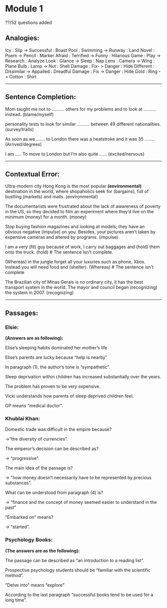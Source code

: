 # Module 1

??/52 questions added 

## **Analogies**:

Icy : Slip -> Successful : Boast
Pool : Swimming -> Runway : Land
Novel : Poem -> Pencil : Marker
Afraid : Terrified -> Funny : Hilarious
Game : Play -> Research : Analyze
Look : Glance -> Sleep : Nap
Lens : Camera -> Wing : Plane
Bulb : Lamp -> Nut : Shell
Damage : Fix- > Danger : Hide
Different : Dissimilar -> Appalled : Dreadful
Damage : Fix -> Danger : Hide
Gold : Ring -> Cotton : Shirt

---

## **Sentence Completion**:

Mom taught me not to ………. others for my problems and to look at ………. instead. (blame/myself)

personality tests to look for similar ………. between 49 different nationalities. (survey/traits)

As soon as we ……. to London there was a heatstroke and it was 35 ….…. (Arrived/degrees)

I am ….. To move to London but I’m also quite ……  (excited/nervous)

---

## **Contextual Error**:

Ultra-modern city Hong Kong is the most popular **(environmental)** destination in the world, where shopaholics seek for (bargains), full of bustling (markets) and malls. (environmental)

The documentarists were frustrated about the lack of awareness of poverty in the US, so they decided to film an experiment where they’d live on the minimum (money) for a month. (money)

Stop buying fashion magazines and looking at models; they have an obvious negative (impulse) on you. Besides, your pictures aren’t taken by expensive cameras and altered by programs. (impulse)

I am a very (fit) guy because of work, I carry out baggages and (hold) them onto the truck. (hold) # The sentence isn't complete.

(Whereas) in the jungle forget all your luxuries such as phone, Xbox. Instead you will need food and (shelter). (Whereas) # The sentence isn't complete

The Brazilian city of Minas Gerais is no ordinary city, it has the best transport system in the world. The mayor and council began (recognizing) the system in 2007. (recognizing)

---

## **Passages**:

### Elsie:

**(Answers are as following):**

Elise’s sleeping habits dominated her mother’s life

Elise’s parents are lucky because “help is nearby”

In paragraph (1), the author’s tone is “sympathetic”.

Sleep deprivation within children has increased substantially over the years.

The problem has proven to be very expensive.

Vicki understands how parents of sleep deprived children feel.

GP means  “medical doctor”.

### Khublai Khan:

Domestic trade was difficult in the empire because? 

->“the diversity of currencies”.

The emperor’s decision can be described as?

 -> “progressive”.

The main idea of the passage is?

 -> "how money doesn’t necessarily have to be represented by precious substances”.

What can be understood from paragraph (4) is? 

-> “finance and the concept of money seemed easier to understand in the past”

“Embarked on” means? 

-> “started”.

### Psychology Books:

**(The answers are as the following):**

The passage can be described as “an introduction to a reading list”.

Prospective psychology students should be “familiar with the scientific method”.

“Delve into” means “explore”

According to the last paragraph “successful books tend to be used for a long time”.
